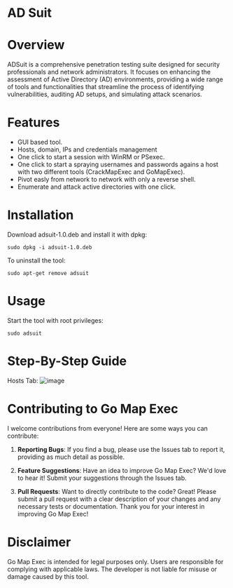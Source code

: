 # AD Suit
# Overview
ADSuit is a comprehensive penetration testing suite designed for security professionals and network administrators. It focuses on enhancing the assessment of Active Directory (AD) environments, providing a wide range of tools and functionalities that streamline the process of identifying vulnerabilities, auditing AD setups, and simulating attack scenarios.
# Features
- GUI based tool.
- Hosts, domain, IPs and credentials management
- One click to start a session with WinRM or PSexec.
- One click to start a spraying usernames and passwords agains a host with two different tools (CrackMapExec and GoMapExec).
- Pivot easly from network to network with only a reverse shell.
- Enumerate and attack active directories with one click.
# Installation

Download adsuit-1.0.deb and install it with dpkg:
```
sudo dpkg -i adsuit-1.0.deb

```
To uninstall the tool:
```
sudo apt-get remove adsuit
```
# Usage
Start the tool with root privileges:
```
sudo adsuit
```

 
# Step-By-Step Guide
Hosts Tab:
![image](https://github.com/toneemarqus/AD-Suit/assets/85018947/879b2a3c-2ac1-43f9-8ad1-3563563ac96c)

# Contributing to Go Map Exec

I welcome contributions from everyone! Here are some ways you can contribute:

1. **Reporting Bugs**: If you find a bug, please use the Issues tab to report it, providing as much detail as possible.

2. **Feature Suggestions**: Have an idea to improve Go Map Exec? We'd love to hear it! Submit your suggestions through the Issues tab.

3. **Pull Requests**: Want to directly contribute to the code? Great! Please submit a pull request with a clear description of your changes and any necessary tests or documentation.
Thank you for your interest in improving Go Map Exec!

# Disclaimer
Go Map Exec is intended for legal purposes only. Users are responsible for complying with applicable laws. The developer is not liable for misuse or damage caused by this tool.
